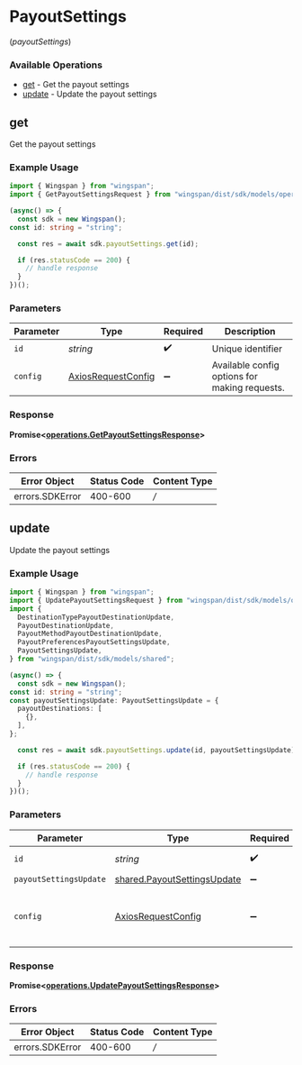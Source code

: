 # PayoutSettings
(*payoutSettings*)

### Available Operations

* [get](#get) - Get the payout settings
* [update](#update) - Update the payout settings

## get

Get the payout settings

### Example Usage

```typescript
import { Wingspan } from "wingspan";
import { GetPayoutSettingsRequest } from "wingspan/dist/sdk/models/operations";

(async() => {
  const sdk = new Wingspan();
const id: string = "string";

  const res = await sdk.payoutSettings.get(id);

  if (res.statusCode == 200) {
    // handle response
  }
})();
```

### Parameters

| Parameter                                                    | Type                                                         | Required                                                     | Description                                                  |
| ------------------------------------------------------------ | ------------------------------------------------------------ | ------------------------------------------------------------ | ------------------------------------------------------------ |
| `id`                                                         | *string*                                                     | :heavy_check_mark:                                           | Unique identifier                                            |
| `config`                                                     | [AxiosRequestConfig](https://axios-http.com/docs/req_config) | :heavy_minus_sign:                                           | Available config options for making requests.                |


### Response

**Promise<[operations.GetPayoutSettingsResponse](../../sdk/models/operations/getpayoutsettingsresponse.md)>**
### Errors

| Error Object    | Status Code     | Content Type    |
| --------------- | --------------- | --------------- |
| errors.SDKError | 400-600         | */*             |

## update

Update the payout settings

### Example Usage

```typescript
import { Wingspan } from "wingspan";
import { UpdatePayoutSettingsRequest } from "wingspan/dist/sdk/models/operations";
import {
  DestinationTypePayoutDestinationUpdate,
  PayoutDestinationUpdate,
  PayoutMethodPayoutDestinationUpdate,
  PayoutPreferencesPayoutSettingsUpdate,
  PayoutSettingsUpdate,
} from "wingspan/dist/sdk/models/shared";

(async() => {
  const sdk = new Wingspan();
const id: string = "string";
const payoutSettingsUpdate: PayoutSettingsUpdate = {
  payoutDestinations: [
    {},
  ],
};

  const res = await sdk.payoutSettings.update(id, payoutSettingsUpdate);

  if (res.statusCode == 200) {
    // handle response
  }
})();
```

### Parameters

| Parameter                                                                         | Type                                                                              | Required                                                                          | Description                                                                       |
| --------------------------------------------------------------------------------- | --------------------------------------------------------------------------------- | --------------------------------------------------------------------------------- | --------------------------------------------------------------------------------- |
| `id`                                                                              | *string*                                                                          | :heavy_check_mark:                                                                | Unique identifier                                                                 |
| `payoutSettingsUpdate`                                                            | [shared.PayoutSettingsUpdate](../../../sdk/models/shared/payoutsettingsupdate.md) | :heavy_minus_sign:                                                                | N/A                                                                               |
| `config`                                                                          | [AxiosRequestConfig](https://axios-http.com/docs/req_config)                      | :heavy_minus_sign:                                                                | Available config options for making requests.                                     |


### Response

**Promise<[operations.UpdatePayoutSettingsResponse](../../sdk/models/operations/updatepayoutsettingsresponse.md)>**
### Errors

| Error Object    | Status Code     | Content Type    |
| --------------- | --------------- | --------------- |
| errors.SDKError | 400-600         | */*             |

